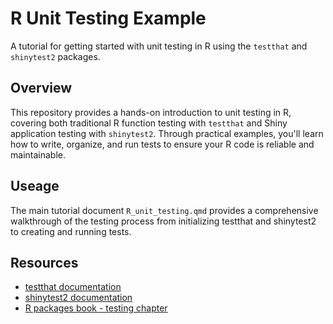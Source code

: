 # R Unit Testing Example

A tutorial for getting started with unit testing in R using the ```testthat``` and ```shinytest2``` packages.

## Overview
This repository provides a hands-on introduction to unit testing in R, covering both traditional R function testing with ```testthat``` and Shiny application testing with ```shinytest2```. Through practical examples, you'll learn how to write, organize, and run tests to ensure your R code is reliable and maintainable.

## Useage
The main tutorial document ```R_unit_testing.qmd``` provides a comprehensive walkthrough of the testing process from initializing testthat and shinytest2 to creating and running tests.

## Resources
- [testthat documentation](https://testthat.r-lib.org/)
- [shinytest2 documentation](https://rstudio.github.io/shinytest2/)
- [R packages book - testing chapter](https://r-pkgs.org/testing-basics.html)
